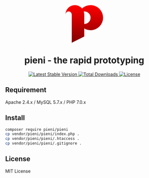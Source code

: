 <div align="center">
  <svg xmlns="http://www.w3.org/2000/svg" width="120px" height="120px">
    <defs>
      <linearGradient id="g" x1="0" y1="1" x2="0" y2="0">
        <stop offset="0" stop-color="#800000" />
        <stop offset="1" stop-color="#FF0000" />
      </linearGradient>
    </defs>
    <path d="
      M0,30
      a30,30,0,0,1,60,0
      v70
      l-40,20
      v-90
      a10,10,0,0,0,-20,0
      M40,40
      a40,40,0,1,1,80,0
      a40,40,0,1,1,-80,0
      a20,20,0,1,0,40,0
      a20,20,0,1,0,-40,0
    " fill="url(#g)" />
  </svg>
  <h1>pieni - the rapid prototyping</h1>
</div>
<p align="center">
  <a href="https://packagist.org/packages/pieni/pieni" target="_blank">
    <img alt="Latest Stable Version" src="https://poser.pugx.org/pieni/pieni/version">
  </a>
  <a href="https://packagist.org/packages/pieni/pieni" target="_blank">
    <img alt="Total Downloads" src="https://poser.pugx.org/pieni/pieni/downloads">
  </a>
  <a href="https://packagist.org/packages/pieni/pieni" target="_blank">
    <img alt="License" src="https://poser.pugx.org/pieni/pieni/license">
  </a>
</p>

## Requirement
Apache 2.4.x / MySQL 5.7.x / PHP 7.0.x

## Install
```bash
composer require pieni/pieni
cp vendor/pieni/pieni/index.php .
cp vendor/pieni/pieni/.htaccess .
cp vendor/pieni/pieni/.gitignore .
```

## License
MIT License
